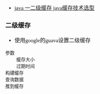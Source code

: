 <span  style="font-family: Simsun,serif; font-size: 17px; ">

- [java 一二级缓存 java缓存技术选型](https://blog.51cto.com/u_16099337/6807754)

### 二级缓存

- 使用google的guava设置二级缓存
~~~
参数
    缓存大小
    过期时间
构建缓存
查询数据
推到缓存
~~~


</span>